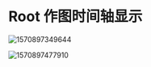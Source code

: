 # Root 作图时间轴显示

![1570897349644](C:\Users\lee\OneDrive\Markdown_WorkSpace\软件测试笔记\images\1570897349644.png)

![1570897477910](C:\Users\lee\OneDrive\Markdown_WorkSpace\软件测试笔记\images\1570897477910.png)

